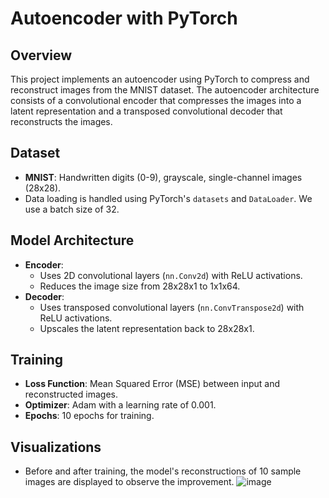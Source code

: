 # Autoencoder with PyTorch

## Overview
This project implements an autoencoder using PyTorch to compress and reconstruct images from the MNIST dataset. The autoencoder architecture consists of a convolutional encoder that compresses the images into a latent representation and a transposed convolutional decoder that reconstructs the images.

## Dataset
- **MNIST**: Handwritten digits (0-9), grayscale, single-channel images (28x28).
- Data loading is handled using PyTorch's `datasets` and `DataLoader`. We use a batch size of 32.

## Model Architecture
- **Encoder**: 
  - Uses 2D convolutional layers (`nn.Conv2d`) with ReLU activations.
  - Reduces the image size from 28x28x1 to 1x1x64.
- **Decoder**: 
  - Uses transposed convolutional layers (`nn.ConvTranspose2d`) with ReLU activations.
  - Upscales the latent representation back to 28x28x1.

## Training
- **Loss Function**: Mean Squared Error (MSE) between input and reconstructed images.
- **Optimizer**: Adam with a learning rate of 0.001.
- **Epochs**: 10 epochs for training.
  
## Visualizations
- Before and after training, the model's reconstructions of 10 sample images are displayed to observe the improvement.
![image](https://github.com/user-attachments/assets/48d4c2a1-4d7d-4c57-9b27-6d99092fa9de)
